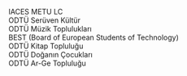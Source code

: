 IACES METU LC  
ODTÜ Serüven Kültür  
ODTÜ Müzik Toplulukları  
BEST (Board of European Students of Technology)  
ODTÜ Kitap Topluluğu  
ODTÜ Doğanın Çocukları  
ODTÜ Ar-Ge Topluluğu  
